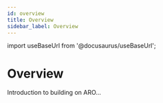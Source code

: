 ```yaml
---
id: overview
title: Overview
sidebar_label: Overview
---
```

import useBaseUrl from '@docusaurus/useBaseUrl';

# Overview
Introduction to building on ARO...
